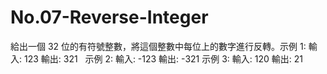 # No.07-Reverse-Integer
給出一個 32 位的有符號整數，將這個整數中每位上的數字進行反轉。示例 1: 輸入: 123 輸出: 321   示例 2: 輸入: -123 輸出: -321  示例 3: 輸入: 120 輸出: 21
